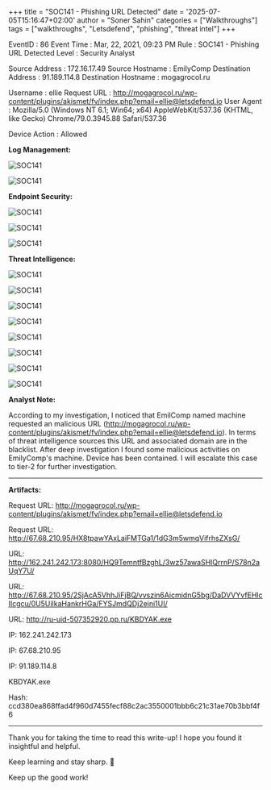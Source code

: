 +++
title = "SOC141 - Phishing URL Detected"
date = '2025-07-05T15:16:47+02:00'
author = "Soner Sahin"
categories = ["Walkthroughs"]
tags = ["walkthroughs", "Letsdefend", "phishing", "threat intel"]
+++


EventID : 86
Event Time : Mar, 22, 2021, 09:23 PM
Rule : SOC141 - Phishing URL Detected
Level : Security Analyst

Source Address : 172.16.17.49
Source Hostname : EmilyComp
Destination Address : 91.189.114.8
Destination Hostname : mogagrocol.ru

Username : ellie
Request URL : http://mogagrocol.ru/wp-content/plugins/akismet/fv/index.php?email=ellie@letsdefend.io
User Agent : Mozilla/5.0 (Windows NT 6.1; Win64; x64) AppleWebKit/537.36 (KHTML, like Gecko) Chrome/79.0.3945.88 Safari/537.36

Device Action : Allowed


**Log Management:**

![SOC141](/images/SOC141/Log-1.png)

![SOC141](/images/SOC141/Log-2.png)

**Endpoint Security:**

![SOC141](/images/SOC141/Endpoint-1.png)

![SOC141](/images/SOC141/Endpoint-2.png)

![SOC141](/images/SOC141/Endpoint-3.png)

**Threat Intelligence:**

![SOC141](/images/SOC141/Threat-Intel-2-ip-checker.png)

![SOC141](/images/SOC141/Threat-Intel-3.png)

![SOC141](/images/SOC141/Threat-Intel-4.png)

![SOC141](/images/SOC141/Threat-Intel-5.png)

![SOC141](/images/SOC141/Threat-Intel-6.png)

![SOC141](/images/SOC141/Threat-Intel-7.png)

![SOC141](/images/SOC141/Threat-Intel-8.png)

![SOC141](/images/SOC141/Threat-Intel-9.png)


**Analyst Note:**

According to my investigation, I noticed that EmilComp named machine requested an malicious URL (http://mogagrocol.ru/wp-content/plugins/akismet/fv/index.php?email=ellie@letsdefend.io). In terms of threat intelligence sources this URL and associated domain are in the blacklist. After deep investigation I found some malicious activities on EmilyComp's machine. Device has been contained. I will escalate this case to tier-2 for further investigation.

-----

**Artifacts:**

Request URL: http://mogagrocol.ru/wp-content/plugins/akismet/fv/index.php?email=ellie@letsdefend.io

Request URL: http://67.68.210.95/HX8tpawYAxLaiFMTGa1/1dG3m5wmqVifrhsZXsG/

URL: http://162.241.242.173:8080/HQ9TemntfBzghL/3wz57awaSHlQrrnP/S78n2aUqY7U/

URL: http://67.68.210.95/2SjAcA5VhhJiFjBQ/vvszin6AicmidnG5bg/DaDVVYvfEHlcIIcgcu/0U5UiIkaHankrHGa/FYSJmdQDj2ejni1UI/

URL: http://ru-uid-507352920.pp.ru/KBDYAK.exe

IP: 162.241.242.173

IP: 67.68.210.95

IP: 91.189.114.8

KBDYAK.exe

Hash: ccd380ea868ffad4f960d7455fecf88c2ac3550001bbb6c21c31ae70b3bbf4f6

------

Thank you for taking the time to read this write-up! I hope you found it insightful and helpful.

Keep learning and stay sharp. 👊

Keep up the good work!
